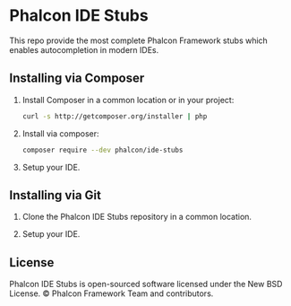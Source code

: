 # Phalcon IDE Stubs

This repo provide the most complete Phalcon Framework stubs which enables autocompletion in modern IDEs.

## Installing via Composer

1. Install Composer in a common location or in your project:
    ```bash
    curl -s http://getcomposer.org/installer | php
    ```

2. Install via composer:
    ```bash
    composer require --dev phalcon/ide-stubs
    ```

3. Setup your IDE.

## Installing via Git

1. Clone the Phalcon IDE Stubs repository in a common location.

2. Setup your IDE.

## License

Phalcon IDE Stubs is open-sourced software licensed under the New BSD License. © Phalcon Framework Team and contributors.

